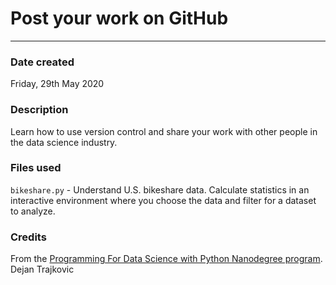 # Post your work on GitHub

---

### Date created
Friday, 29th May 2020

### Description
Learn how to use version control and share your work with other people in the data science industry.

### Files used
`bikeshare.py` - Understand U.S. bikeshare data. Calculate statistics in an interactive environment where you choose the data and filter for a dataset to analyze.

### Credits
From the [Programming For Data Science with Python Nanodegree program](https://www.udacity.com/course/programming-for-data-science-nanodegree--nd104).
Dejan Trajkovic

